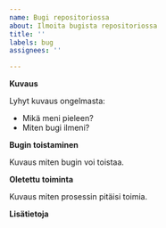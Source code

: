 ```yaml
---
name: Bugi repositoriossa
about: Ilmoita bugista repositoriossa
title: ''
labels: bug
assignees: ''

---
```


**Kuvaus**

Lyhyt kuvaus ongelmasta:

* Mikä meni pieleen?
* Miten bugi ilmeni?

**Bugin toistaminen**

Kuvaus miten bugin voi toistaa.

**Oletettu toiminta**

Kuvaus miten prosessin pitäisi toimia.

**Lisätietoja**
